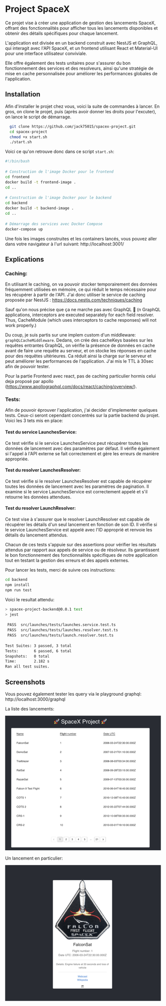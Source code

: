 # Project SpaceX

Ce projet vise à créer une application de gestion des lancements SpaceX, offrant des fonctionnalités pour afficher tous les lancements disponibles et obtenir des détails spécifiques pour chaque lancement.

L'application est divisée en un backend construit avec NestJS et GraphQL, qui interagit avec l'API SpaceX, et un frontend utilisant React et Material-UI pour une interface utilisateur conviviale.

Elle offre également des tests unitaires pour s'assurer du bon fonctionnement des services et des resolveurs, ainsi qu'une stratégie de mise en cache personnalisée pour améliorer les performances globales de l'application.

## Installation

Afin d'installer le projet chez vous, voici la suite de commandes à lancer.
En gros, on clone le projet, puis (après avoir donner les droits pour l'excuter), on lance le script de démarrage.

```bash
  git clone https://github.com/jack75015/spacex-project.git
  cd spacex-project
  chmod +x start.sh
  ./start.sh
```

Voici ce qu'on retrouve donc dans ce script `start.sh`:

```bash
#!/bin/bash

# Construction de l'image Docker pour le frontend
cd frontend
docker build -t frontend-image .
cd ..

# Construction de l'image Docker pour le backend
cd backend
docker build -t backend-image .
cd ..

# Démarrage des services avec Docker Compose
docker-compose up
```

Une fois les images construites et les containers lancés, vous pouvez aller dans votre navigateur à l'url suivant: http://localhost:3001/

## Explications

### Caching:

En utilisant le caching, on va pouvoir stocker temporairement des données fréquemment utilisées en mémoire, ce qui réduit le temps nécessaire pour les récupérer à partir de l'API.
J'ai donc utiliser le service de caching proposée par NestJS : https://docs.nestjs.com/techniques/caching

Sauf qu'on nous précise que ça ne marche pas avec GraphQL 🤡 (n GraphQL applications, interceptors are executed separately for each field resolver. Thus, CacheModule (which uses interceptors to cache responses) will not work properly.)

Du coup, je suis partis sur une implem custom d'un middleware: `graphQLCacheMiddleware`.
Dedans, on crée des cacheKeys basées sur les requêtes entrantes GraphQL, on vérifie la présence de données en cache avant de faire une requête au serveur, et on stocke les réponses en cache pour des requêtes ultérieures. Ca réduit ainsi la charge sur le serveur et peut améliorer les performances de l'application.
J'ai mis le TTL à 30sec afin de pouvoir tester.

Pour la partie Frontend avec react, pas de caching particulier hormis celui deja proposé par apollo (https://www.apollographql.com/docs/react/caching/overview/).

### Tests:

Afin de pouvoir éprouver l'application, j'ai decider d'implementer quelques tests. Ceux-ci seront cependant concentrés sur la partie backend du projet. Voici les 3 tets mis en place:

#### Test du service LaunchesService:

Ce test vérifie si le service LaunchesService peut récupérer toutes les données de lancement avec des paramètres par défaut. Il vérifie également si l'appel à l'API externe se fait correctement et gère les erreurs de manière appropriée.

#### Test du resolver LaunchesResolver:

Ce test vérifie si le resolver LaunchesResolver est capable de récupérer toutes les données de lancement avec les paramètres de pagination. Il examine si le service LaunchesService est correctement appelé et s'il retourne les données attendues.

#### Test du resolver LaunchResolver:

Ce test vise à s'assurer que le resolver LaunchResolver est capable de récupérer les détails d'un seul lancement en fonction de son ID. Il vérifie si le service LaunchesService est appelé avec l'ID approprié et renvoie les détails du lancement attendus.

Chacun de ces tests s'appuie sur des assertions pour vérifier les résultats attendus par rapport aux appels de service ou de résolveur. Ils garantissent le bon fonctionnement des fonctionnalités spécifiques de notre application tout en testant la gestion des erreurs et des appels externes.

Pour lancer les tests, merci de suivre ces instructions:

```bash
cd backend
npm install
npm run test
```

Voici le resultat attendu:

```bash
> spacex-project-backend@0.0.1 test
> jest

 PASS  src/launches/tests/launches.service.test.ts
 PASS  src/launches/tests/launches.resolver.test.ts
 PASS  src/launches/tests/launch.resolver.test.ts

Test Suites: 3 passed, 3 total
Tests:       6 passed, 6 total
Snapshots:   0 total
Time:        2.182 s
Ran all test suites.
```

## Screenshots

Vous pouvez également tester les query via le playground graphql: http://localhost:3000/graphql

La liste des lancements:

![App Screenshot](./images/spacex-getall.png)

Un lancement en particulier:

![App Screenshot](./images/spacex-getone.png)
